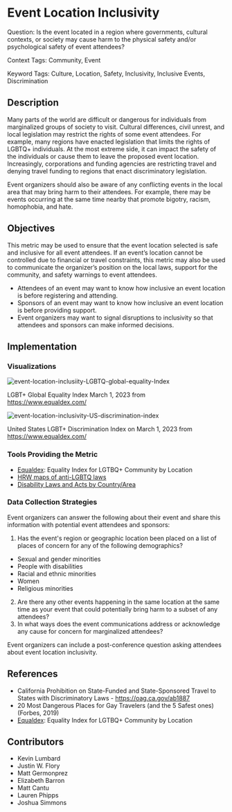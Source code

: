 # Event Location Inclusivity

Question: Is the event located in a region where governments, cultural contexts, or society may cause harm to the physical safety and/or psychological safety of event attendees?

Context Tags: Community, Event

Keyword Tags: Culture, Location, Safety, Inclusivity, Inclusive Events, Discrimination

## Description
Many parts of the world are difficult or dangerous for individuals from marginalized groups of society to visit. Cultural differences, civil unrest, and local legislation may restrict the rights of some event attendees. For example, many regions have enacted legislation that limits the rights of LGBTQ+ individuals. At the most extreme side, it can impact the safety of the individuals or cause them to leave the proposed event location. Increasingly, corporations and funding agencies are restricting travel and denying travel funding to regions that enact discriminatory legislation. 

Event organizers should also be aware of any conflicting events in the local area that may bring harm to their attendees. For example, there may be events occurring at the same time nearby that promote bigotry, racism, homophobia, and hate.

## Objectives
This metric may be used to ensure that the event location selected is safe and inclusive for all event attendees. If an event’s location cannot be controlled due to financial or travel constraints, this metric may also be used to communicate the organizer’s position on the local laws, support for the community, and safety warnings to event attendees.

- Attendees of an event may want to know how inclusive an event location is before registering and attending. 
- Sponsors of an event may want to know how inclusive an event location is before providing support. 
- Event organizers may want to signal disruptions to inclusivity so that attendees and sponsors can make informed decisions. 

## Implementation

### Visualizations

![event-location-inclusiity-LGBTQ-global-equality-Index](https://github.com/chaoss/wg-dei/blob/main/focus-areas/event-diversity/images/event-location-inclusiity-LGBTQ-global-equality-Index.png)

LGBT+ Global Equality Index March 1, 2023 from https://www.equaldex.com/ 

![event-location-inclusivity-US-discrimination-index](https://github.com/chaoss/wg-dei/blob/main/focus-areas/event-diversity/images/event-location-inclusivity-US-discrimination-index.png)

United States LGBT+ Discrimination Index on March 1, 2023 from https://www.equaldex.com/

### Tools Providing the Metric

- [Equaldex](https://www.equaldex.com/): Equality Index for LGTBQ+ Community by Location 
- [HRW maps of anti-LGBTQ laws](https://internap.hrw.org/features/features/lgbt_laws/)
- [Disability Laws and Acts by Country/Area](https://www.un.org/development/desa/disabilities/disability-laws-and-acts-by-country-area.html) 

### Data Collection Strategies

Event organizers can answer the following about their event and share this information with potential event attendees and sponsors:

1. Has the event's region or geographic location been placed on a list of places of concern for any of the following demographics?
 - Sexual and gender minorities
 - People with disabilities
 - Racial and ethnic minorities
 - Women
 - Religious minorities

2. Are there any other events happening in the same location at the same time as your event that could potentially bring harm to a subset of any attendees?
3. In what ways does the event communications address or acknowledge any cause for concern for marginalized attendees?

Event organizers can include a post-conference question asking attendees about event location inclusivity.

## References
- California Prohibition on State-Funded and State-Sponsored Travel to States with Discriminatory Laws - https://oag.ca.gov/ab1887
- 20 Most Dangerous Places for Gay Travelers (and the 5 Safest ones) (Forbes, 2019) 
- [Equaldex](https://www.equaldex.com/): Equality Index for LGTBQ+ Community by Location

## Contributors
- Kevin Lumbard
- Justin W. Flory
- Matt Germonprez
- Elizabeth Barron
- Matt Cantu
- Lauren Phipps
- Joshua Simmons
